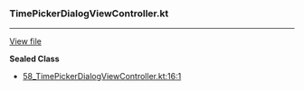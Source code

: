 ### TimePickerDialogViewController.kt
---
[View file](../files/58_TimePickerDialogViewController.kt)

**Sealed Class**

 - [58_TimePickerDialogViewController.kt:16:1](../files/58_TimePickerDialogViewController.kt#L16)
